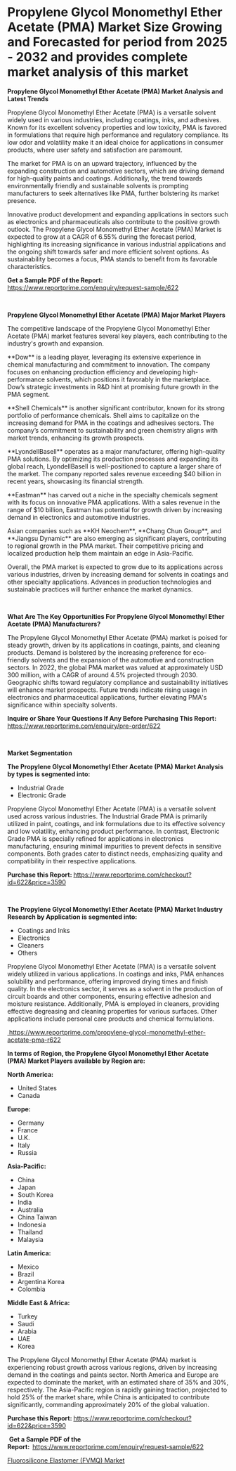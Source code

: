 <p><h1>Propylene Glycol Monomethyl Ether Acetate (PMA) Market Size Growing and Forecasted for period from 2025 - 2032 and provides complete market analysis of this market</h1></p><p><strong>Propylene Glycol Monomethyl Ether Acetate (PMA) Market Analysis and Latest Trends</strong></p>
<p><p>Propylene Glycol Monomethyl Ether Acetate (PMA) is a versatile solvent widely used in various industries, including coatings, inks, and adhesives. Known for its excellent solvency properties and low toxicity, PMA is favored in formulations that require high performance and regulatory compliance. Its low odor and volatility make it an ideal choice for applications in consumer products, where user safety and satisfaction are paramount.</p><p>The market for PMA is on an upward trajectory, influenced by the expanding construction and automotive sectors, which are driving demand for high-quality paints and coatings. Additionally, the trend towards environmentally friendly and sustainable solvents is prompting manufacturers to seek alternatives like PMA, further bolstering its market presence. </p><p>Innovative product development and expanding applications in sectors such as electronics and pharmaceuticals also contribute to the positive growth outlook. The Propylene Glycol Monomethyl Ether Acetate (PMA) Market is expected to grow at a CAGR of 6.55% during the forecast period, highlighting its increasing significance in various industrial applications and the ongoing shift towards safer and more efficient solvent options. As sustainability becomes a focus, PMA stands to benefit from its favorable characteristics.</p></p>
<p><strong>Get a Sample PDF of the Report:&nbsp;</strong> <a href="https://www.reportprime.com/enquiry/request-sample/622?utm_campaign=3249&utm_medium=2&utm_source=Github&utm_content=ia&utm_term=18032025&utm_id=propylene-glycol-monomethyl-ether-acetate-pma">https://www.reportprime.com/enquiry/request-sample/622</a></p>
<p>&nbsp;</p>
<p><strong>Propylene Glycol Monomethyl Ether Acetate (PMA) Major Market Players</strong></p>
<p><p>The competitive landscape of the Propylene Glycol Monomethyl Ether Acetate (PMA) market features several key players, each contributing to the industry's growth and expansion.</p><p>**Dow** is a leading player, leveraging its extensive experience in chemical manufacturing and commitment to innovation. The company focuses on enhancing production efficiency and developing high-performance solvents, which positions it favorably in the marketplace. Dow’s strategic investments in R&D hint at promising future growth in the PMA segment.</p><p>**Shell Chemicals** is another significant contributor, known for its strong portfolio of performance chemicals. Shell aims to capitalize on the increasing demand for PMA in the coatings and adhesives sectors. The company’s commitment to sustainability and green chemistry aligns with market trends, enhancing its growth prospects.</p><p>**LyondellBasell** operates as a major manufacturer, offering high-quality PMA solutions. By optimizing its production processes and expanding its global reach, LyondellBasell is well-positioned to capture a larger share of the market. The company reported sales revenue exceeding $40 billion in recent years, showcasing its financial strength.</p><p>**Eastman** has carved out a niche in the specialty chemicals segment with its focus on innovative PMA applications. With a sales revenue in the range of $10 billion, Eastman has potential for growth driven by increasing demand in electronics and automotive industries.</p><p>Asian companies such as **KH Neochem**, **Chang Chun Group**, and **Jiangsu Dynamic** are also emerging as significant players, contributing to regional growth in the PMA market. Their competitive pricing and localized production help them maintain an edge in Asia-Pacific.</p><p>Overall, the PMA market is expected to grow due to its applications across various industries, driven by increasing demand for solvents in coatings and other specialty applications. Advances in production technologies and sustainable practices will further enhance the market dynamics.</p></p>
<p>&nbsp;</p>
<p><strong>What Are The Key Opportunities For Propylene Glycol Monomethyl Ether Acetate (PMA) Manufacturers?</strong></p>
<p><p>The Propylene Glycol Monomethyl Ether Acetate (PMA) market is poised for steady growth, driven by its applications in coatings, paints, and cleaning products. Demand is bolstered by the increasing preference for eco-friendly solvents and the expansion of the automotive and construction sectors. In 2022, the global PMA market was valued at approximately USD 300 million, with a CAGR of around 4.5% projected through 2030. Geographic shifts toward regulatory compliance and sustainability initiatives will enhance market prospects. Future trends indicate rising usage in electronics and pharmaceutical applications, further elevating PMA's significance within specialty solvents.</p></p>
<p><strong>Inquire or Share Your Questions If Any Before Purchasing This Report:</strong> <a href="https://www.reportprime.com/enquiry/pre-order/622?utm_campaign=3249&utm_medium=2&utm_source=Github&utm_content=ia&utm_term=18032025&utm_id=propylene-glycol-monomethyl-ether-acetate-pma">https://www.reportprime.com/enquiry/pre-order/622</a></p>
<p>&nbsp;</p>
<p><strong>Market Segmentation</strong></p>
<p><strong>The Propylene Glycol Monomethyl Ether Acetate (PMA) Market Analysis by types is segmented into:</strong></p>
<p><ul><li>Industrial Grade</li><li>Electronic Grade</li></ul></p>
<p><p>Propylene Glycol Monomethyl Ether Acetate (PMA) is a versatile solvent used across various industries. The Industrial Grade PMA is primarily utilized in paint, coatings, and ink formulations due to its effective solvency and low volatility, enhancing product performance. In contrast, Electronic Grade PMA is specially refined for applications in electronics manufacturing, ensuring minimal impurities to prevent defects in sensitive components. Both grades cater to distinct needs, emphasizing quality and compatibility in their respective applications.</p></p>
<p><strong>Purchase this Report:&nbsp;</strong><a href="https://www.reportprime.com/checkout?id=622&price=3590&utm_campaign=3249&utm_medium=2&utm_source=Github&utm_content=ia&utm_term=18032025&utm_id=propylene-glycol-monomethyl-ether-acetate-pma">https://www.reportprime.com/checkout?id=622&price=3590</a></p>
<p>&nbsp;</p>
<p><strong>The Propylene Glycol Monomethyl Ether Acetate (PMA) Market Industry Research by Application is segmented into:</strong></p>
<p><ul><li>Coatings and Inks</li><li>Electronics</li><li>Cleaners</li><li>Others</li></ul></p>
<p><p>Propylene Glycol Monomethyl Ether Acetate (PMA) is a versatile solvent widely utilized in various applications. In coatings and inks, PMA enhances solubility and performance, offering improved drying times and finish quality. In the electronics sector, it serves as a solvent in the production of circuit boards and other components, ensuring effective adhesion and moisture resistance. Additionally, PMA is employed in cleaners, providing effective degreasing and cleaning properties for various surfaces. Other applications include personal care products and chemical formulations.</p></p>
<p><a href="https://www.reportprime.com/propylene-glycol-monomethyl-ether-acetate-pma-r622?utm_campaign=3249&utm_medium=2&utm_source=Github&utm_content=ia&utm_term=18032025&utm_id=propylene-glycol-monomethyl-ether-acetate-pma">&nbsp;https://www.reportprime.com/propylene-glycol-monomethyl-ether-acetate-pma-r622</a></p>
<p><strong>In terms of Region, the Propylene Glycol Monomethyl Ether Acetate (PMA) Market Players available by Region are:</strong></p>
<p>
    <p> <strong> North America: </strong>
        <ul>
            <li>United States</li>
            <li>Canada</li>
        </ul>
        </p> 
    <p> <strong> Europe: </strong>
        <ul>
            <li>Germany</li>
            <li>France</li>
            <li>U.K.</li>
            <li>Italy</li>
            <li>Russia</li>
        </ul>
        </p> 
    <p> <strong> Asia-Pacific: </strong>
        <ul>
            <li>China</li>
            <li>Japan</li>
            <li>South Korea</li>
            <li>India</li>
            <li>Australia</li>
            <li>China Taiwan</li>
            <li>Indonesia</li>
            <li>Thailand</li>
            <li>Malaysia</li>
        </ul>
        </p> 
    <p> <strong> Latin America: </strong>
        <ul>
            <li>Mexico</li>
            <li>Brazil</li>
            <li>Argentina Korea</li>
            <li>Colombia</li>
        </ul>
        </p> 
    <p> <strong> Middle East & Africa: </strong>
        <ul>
            <li>Turkey</li>
            <li>Saudi</li>
            <li>Arabia</li>
            <li>UAE</li>
            <li>Korea</li>
        </ul>
    </p>
    </p>
<p><p>The Propylene Glycol Monomethyl Ether Acetate (PMA) market is experiencing robust growth across various regions, driven by increasing demand in the coatings and paints sector. North America and Europe are expected to dominate the market, with an estimated share of 35% and 30%, respectively. The Asia-Pacific region is rapidly gaining traction, projected to hold 25% of the market share, while China is anticipated to contribute significantly, commanding approximately 20% of the global valuation.</p></p>
<p><strong>Purchase this Report: </strong><a href="https://www.reportprime.com/checkout?id=622&price=3590&utm_campaign=3249&utm_medium=2&utm_source=Github&utm_content=ia&utm_term=18032025&utm_id=propylene-glycol-monomethyl-ether-acetate-pma">https://www.reportprime.com/checkout?id=622&price=3590</a></p>
<p>&nbsp;<strong>Get a Sample PDF of the Report:&nbsp;&nbsp;</strong><a href="https://www.reportprime.com/enquiry/request-sample/622?utm_campaign=3249&utm_medium=2&utm_source=Github&utm_content=ia&utm_term=18032025&utm_id=propylene-glycol-monomethyl-ether-acetate-pma">https://www.reportprime.com/enquiry/request-sample/622</a></p>
<p><strong></strong></p>
<p><p><a href="https://github.com/dushornerfe/Market-Research-Report-List-1/blob/main/fluorosilicone-elastomer-fvmq-market.md?utm_campaign=3249&utm_medium=2&utm_source=Github&utm_content=ia&utm_term=18032025&utm_id=propylene-glycol-monomethyl-ether-acetate-pma">Fluorosilicone Elastomer (FVMQ) Market</a></p></p>